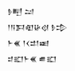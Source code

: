 <div class='block'>
<div class='line'>𒊩𒋃 𒁺</div>
<div class='line'>𒁹𒀀𒁕𒊏𒄩𒋼 𒊩𒄠</div>
<div class='line'>𒈨𒌍 𒁹𒌋𒄥𒀜</div>
<div class='line'>𒄑𒊬𒈨𒌍 𒌑𒊬</div>
</div>